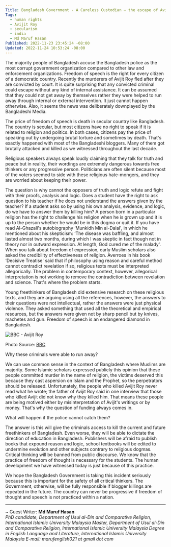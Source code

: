 ```yaml
---
Title: Bangladesh Government - A Careless Custodian – the escape of Avijit Roy's Assassins
Tags:
  - human rights
  - Avijit Roy
  - secularism
  - india
  - Md Maruf Hasan
Published: 2022-11-23 23:45:24 -08:00
Updated: 2022-11-24 10:53:24 -08:00 
---
```


The majority people of Bangladesh accuse the Bangladesh police as the most corrupt government organization compared to other law and enforcement organizations. Freedom of speech is the right for every citizen of a democratic country. Recently the murderers of Avijit Roy fled after they are convicted by court. It is quite surprising that any convicted criminal could escape without any kind of internal assistance. It can be assumed that they could not get away by themselves rather they were helped to run away through internal or external intervention. It just cannot happen otherwise. Also, it seems the news was deliberately downplayed by the Bangladeshi Media.  

The price of freedom of speech is death in secular country like Bangladesh. The country is secular, but most citizens have no right to speak if it is related to religion and politics. In both cases, citizens pay the price of speaking out by undergoing brutal torture and sometimes by death. That's exactly happened with most of the Bangladeshi bloggers. Many of them got brutally attacked and killed as we witnessed throughout the last decade. 

Religious speakers always speak loudly claiming that they talk for truth and peace but in reality, their wordings are extremely dangerous towards free thinkers or any progressive person. Politicians are often silent because most of the voters seemed to side with these religious hate-mongers, and they are worried about keeping their power. 

The question is why cannot the opposers of truth and logic refute and fight with their proofs, analysis and logic. Does a student have the right to ask question to his teacher if he does not understand the answers given by the teacher? If a student asks so by using his own analysis, evidence, and logic, do we have to answer them by killing him? A person born in a particular religion has the right to challenge his religion when he is grown up and it is up to the person whether he would be in this dogma or quit it.  If you have read Al-Ghazali's autobiography ‘Munkidh Min al-Dalal', in which he mentioned about his skepticism: ‘The disease was baffling, and almost lasted almost two months, during which I was skeptic in fact though not in theory nor in outward expression. At length, God cured me of the malady'. When you talk about freedom of expression, early Muslim scholars also asked the credibility of effectiveness of religion. Averroes in his book ‘Decisive Treatise' said that if philosophy using reason and careful method cannot contradict revelation if so, religious texts must be interpreted allegorically. The problem in contemporary context, however, allegorical interpretation is not working to remove the contradiction between revelation and science. That's where the problem starts. 

Young freethinkers of Bangladesh did extensive research on these religious texts, and they are arguing using all the references, however, the answers to their questions were not intellectual, rather the answers were just physical violence. They asked something that used all the theoretical and empirical resources, but the answers were given not by sharp pencil but by knives, machetes and gun. Freedom of speech is an endangered diamond in Bangladesh. 

![BBC - Avijit Roy](https://ichef.bbci.co.uk/news/976/mcs/media/images/82926000/jpg/_82926768_027153170-1.jpg) 
  
Photo Source: [BBC](https://www.bbc.com/news/world-asia-32701207)

Why these criminals were able to run away?  

We can use common sense in the context of Bangladesh where Muslims are majority. Some Islamic scholars expressed publicly this opinion that these people committed murder in the name of religion, the victims deserved this because they cast aspersion on Islam and the Prophet, so the perpetrators should be released. Unfortunately, the people who killed Avijit Roy never read what he wrote; the father of Avijit Roy said in one interview that those who killed Avijit did not know why they killed him. That means these people are being motived either by misinterpretation of Avijit's writings or by money. That's why the question of funding always comes in. 

What will happen if the police cannot catch them? 

The answer is this will give the criminals access to kill the current and future freethinkers of Bangladesh. Even worse, they will be able to dictate the direction of education in Bangladesh. Publishers will be afraid to publish books that expound reason and logic, school textbooks will be edited to undermine evolution and other subjects contrary to religious dogmas. Critical thinking will be banned from public discourse. We know that the practice of freedom of thought is necessary for the students. The human development we have witnessed today is just because of this practice.  

We hope the Bangladesh Government is taking this incident seriously because this is important for the safety of all critical thinkers. The Government, otherwise, will be fully responsible if blogger killings are repeated in the future. The country can never be progressive if freedom of thought and speech is not practiced within a nation. 

----
~ Guest Writer: **Md Maruf Hasan**  
*PhD candidate, Department of Usul al-Din and Comparative Religion, International Islamic University Malaysia 
Master, Department of Usul al-Din and Comparative Religion, International Islamic University Malaysia 
Degree in English Language and Literature, International Islamic University Malaysia 
E-mail: marufenglish021 at gmail dot com*